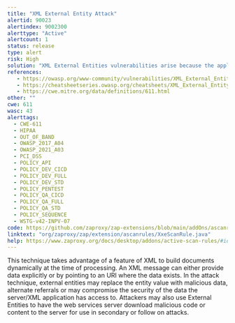 ```yaml
---
title: "XML External Entity Attack"
alertid: 90023
alertindex: 9002300
alerttype: "Active"
alertcount: 1
status: release
type: alert
risk: High
solution: "XML External Entities vulnerabilities arise because the application's XML parsing library supports potentially dangerous XML features. To prevent XML External Entities vulnerabilities disable the resolution of external entities and the support for XInclude."
references:
   - https://owasp.org/www-community/vulnerabilities/XML_External_Entity_(XXE)_Processing
   - https://cheatsheetseries.owasp.org/cheatsheets/XML_External_Entity_Prevention_Cheat_Sheet.html
   - https://cwe.mitre.org/data/definitions/611.html
other: ""
cwe: 611
wasc: 43
alerttags: 
  - CWE-611
  - HIPAA
  - OUT_OF_BAND
  - OWASP_2017_A04
  - OWASP_2021_A03
  - PCI_DSS
  - POLICY_API
  - POLICY_DEV_CICD
  - POLICY_DEV_FULL
  - POLICY_DEV_STD
  - POLICY_PENTEST
  - POLICY_QA_CICD
  - POLICY_QA_FULL
  - POLICY_QA_STD
  - POLICY_SEQUENCE
  - WSTG-v42-INPV-07
code: https://github.com/zaproxy/zap-extensions/blob/main/addOns/ascanrules/src/main/java/org/zaproxy/zap/extension/ascanrules/XxeScanRule.java
linktext: "org/zaproxy/zap/extension/ascanrules/XxeScanRule.java"
help: https://www.zaproxy.org/docs/desktop/addons/active-scan-rules/#id-90023
---
```

This technique takes advantage of a feature of XML to build documents dynamically at the time of processing. An XML message can either provide data explicitly or by pointing to an URI where the data exists. In the attack technique, external entities may replace the entity value with malicious data, alternate referrals or may compromise the security of the data the server/XML application has access to.
	Attackers may also use External Entities to have the web services server download malicious code or content to the server for use in secondary or follow on attacks.
